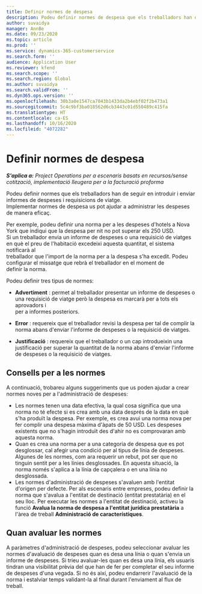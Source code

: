 ```yaml
---
title: Definir normes de despesa
description: Podeu definir normes de despesa que els treballadors han de seguir en introduir i enviar informes de despeses i requisicions de viatge.
author: suvaidya
manager: AnnBe
ms.date: 09/23/2020
ms.topic: article
ms.prod: ''
ms.service: dynamics-365-customerservice
ms.search.form: ''
audience: Application User
ms.reviewer: kfend
ms.search.scope: ''
ms.search.region: Global
ms.author: suvaidya
ms.search.validFrom: ''
ms.dyn365.ops.version: ''
ms.openlocfilehash: 30b3a0e1547ca7043b1433da2b4ebf02f2b473a1
ms.sourcegitcommit: 5c4c9bf3ba018562d6cb3443c01d550489c415fa
ms.translationtype: HT
ms.contentlocale: ca-ES
ms.lasthandoff: 10/16/2020
ms.locfileid: "4072282"
---
```

# <a name="define-expense-policies"></a>Definir normes de despesa

_**S'aplica a:** Project Operations per a escenaris basats en recursos/sense cotització, implementació lleugera per a la facturació proforma_

Podeu definir normes que els treballadors han de seguir en introduir i enviar informes de despeses i requisicions de viatge.         
Implementar normes de despesa us pot ajudar a administrar les despeses de manera eficaç.         

Per exemple, podeu definir una norma per a les despeses d'hotels a Nova York que indiqui que la despesa per nit no pot superar els 250 USD.       
Si un treballador envia un informe de despeses o una requisició de viatges en què el preu de l'habitació excedeixi aquesta quantitat, el sistema notificarà al         
treballador que l'import de la norma per a la despesa s'ha excedit. Podeu configurar el missatge que rebrà el treballador en el moment de        
definir la norma.      
        
Podeu definir tres tipus de normes:         
        
- **Advertiment** : permet al treballador presentar un informe de despeses o una requisició de viatge però la despesa es marcarà per a tots els aprovadors i         
  per a informes posteriors.        

- **Error** : requereix que el treballador revisi la despesa per tal de complir la norma abans d'enviar l'informe de despeses o la requisició de viatges.        
 
 - **Justificació** : requereix que el treballador o un cap introdueixin una justificació per superar la quantitat de la norma abans d'enviar l'informe de despeses o la requisició de viatges.        

## <a name="policy-tips"></a>Consells per a les normes
A continuació, trobareu alguns suggeriments que us poden ajudar a crear normes noves per a l'administració de despeses: 

- Les normes tenen una data efectiva, la qual cosa significa que una norma no té efecte si es crea amb una data després de la data en què s'ha produït la despesa. Per exemple, es crea avui una norma nova per fer complir una despesa màxima d'àpats de 50 USD. Les despeses existents que no s'hagin introduït des d'ahir no es comprovaran amb aquesta norma.
- Quan es crea una norma per a una categoria de despesa que es pot desglossar, cal afegir una condició per al tipus de línia de despeses. Algunes de les normes, com ara requerir un rebut, pot ser que no tinguin sentit per a les línies desglossades. En aquesta situació, la norma només s'aplica a la línia de capçalera o en una línia no desglossada. 
- Les normes d'administració de despeses s'avaluen amb l'entitat d'origen per defecte. Per als escenaris entre empreses, podeu definir la norma que s'avalua a l'entitat de destinació (entitat prestatària) en el seu lloc. Per executar les normes a l'entitat de destinació, activeu la funció **Avalua la norma de despesa a l'entitat jurídica prestatària** a l'àrea de treball **Administració de característiques**.

## <a name="when-to-evaluate-policies"></a>Quan avaluar les normes

A paràmetres d'administració de despeses, podeu seleccionar avaluar les normes d'avaluació de despeses quan es desa una línia o quan s'envia un informe de despeses. Si trieu avaluar-les quan es desa una línia, els usuaris tindran una visibilitat prèvia del que han de fer per completar el seu informe de despeses d'una vegada. Si no és així, podeu endarrerir l'avaluació de la norma i estalviar temps validant-la al final durant l'enviament al flux de treball.
